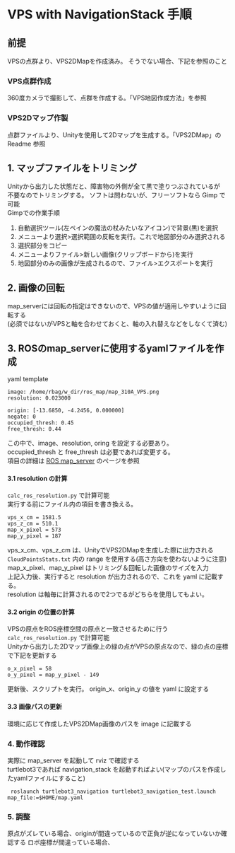 # VPS with NavigationStack 手順

## 前提
VPSの点群より、VPS2DMapを作成済み。
そうでない場合、下記を参照のこと
### VPS点群作成
360度カメラで撮影して、点群を作成する。「VPS地図作成方法」を参照

### VPS2Dマップ作製
点群ファイルより、Unityを使用して2Dマップを生成する。「VPS2DMap」の Readme 参照

## 1. マップファイルをトリミング
Unityから出力した状態だと、障害物の外側が全て黒で塗りつぶされているが  
不要なのでトリミングする。
ソフトは問わないが、フリーソフトなら Gimp で可能  
Gimpでの作業手順
1. 自動選択ツール(左ペインの魔法の杖みたいなアイコン)で背景(黒)を選択
2. メニューより選択>選択範囲の反転を実行。これで地図部分のみ選択される
3. 選択部分をコピー
4. メニューよりファイル>新しい画像(クリップボードから)を実行
5. 地図部分のみの画像が生成されるので、ファイル>エクスポートを実行

## 2. 画像の回転
map_serverには回転の指定はできないので、VPSの値が適用しやすいように回転する  
(必須ではないがVPSと軸を合わせておくと、軸の入れ替えなどをしなくて済む)

## 3. ROSのmap_serverに使用するyamlファイルを作成
yaml template
```
image: /home/rbag/w_dir/ros_map/map_310A_VPS.png
resolution: 0.023000

origin: [-13.6850, -4.2456, 0.000000]
negate: 0
occupied_thresh: 0.45
free_thresh: 0.44
```
この中で、image、resolution, oring を設定する必要あり。  
occupied_thresh と free_thresh は必要であれば変更する。  
項目の詳細は [ROS map_server](http://wiki.ros.org/map_server) のページを参照

#### 3.1 resolution の計算
`calc_ros_resolution.py` で計算可能  
実行する前にファイル内の項目を書き換える。
```
vps_x_cm = 1581.5
vps_z_cm = 510.1
map_x_pixel = 573
map_y_pixel = 187
```
vps_x_cm、vps_z_cm は、UnityでVPS2DMapを生成した際に出力される   
`CloudPointsStats.txt` 内の range を使用する(高さ方向を使わないように注意)  
map_x_pixel、map_y_pixel はトリミング＆回転した画像のサイズを入力  
上記入力後、実行すると resolution が出力されるので、これを yaml に記載する。  
resolution は軸毎に計算されるので2つでるがどちらを使用してもよい。

#### 3.2 origin の位置の計算
VPSの原点をROS座標空間の原点と一致させるために行う
`calc_ros_resolution.py` で計算可能  
Unityから出力した2Dマップ画像上の緑の点がVPSの原点なので、緑の点の座標で下記を更新する
```
o_x_pixel = 58
o_y_pixel = map_y_pixel - 149
```
更新後、スクリプトを実行。
origin_x、origin_y の値を yaml に設定する

#### 3.3 画像パスの更新
環境に応じて作成したVPS2DMap画像のパスを image に記載する

### 4. 動作確認
実際に map_server を起動して rviz で確認する  
turtlebot3であれば navigation_stack を起動すればよい(マップのパスを作成したyamlファイルにすること)
```
 roslaunch turtlebot3_navigation turtlebot3_navigation_test.launch map_file:=$HOME/map.yaml
```

### 5. 調整
原点がズレている場合、originが間違っているので正負が逆になっていないか確認する
ロボ座標が間違っている場合、
